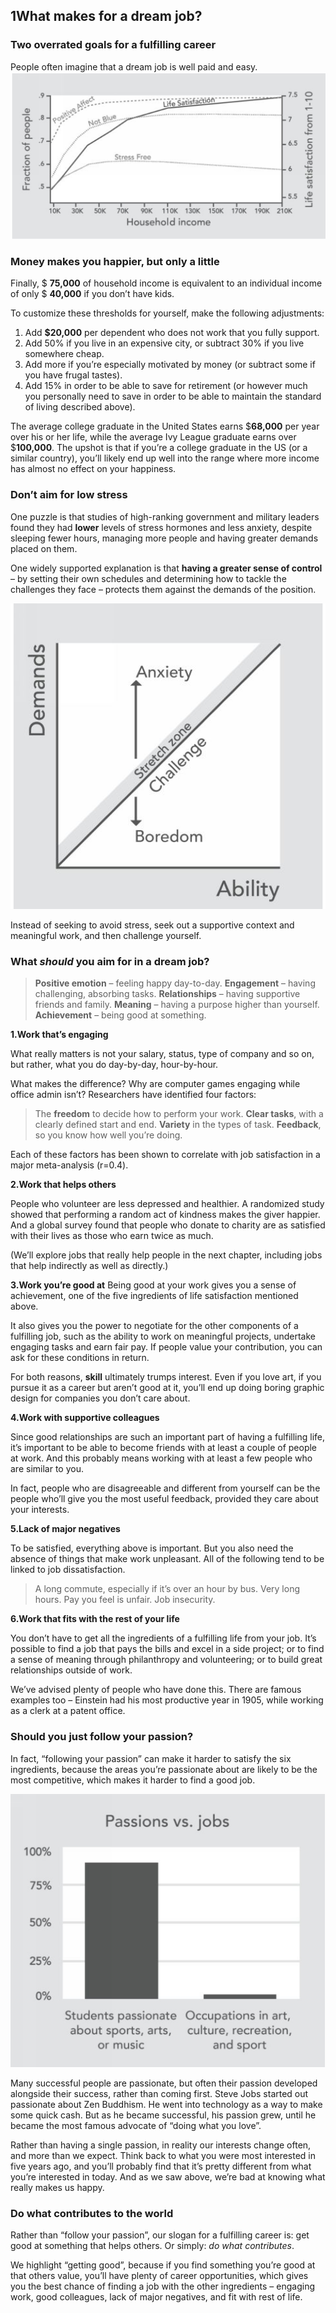 ## 1What makes for a dream job?

### Two overrated goals for a fulfilling career
People often imagine that a dream job is well paid and easy.
![屏幕快照 2017-09-03 10.05.02](media/15041710333009/%E5%B1%8F%E5%B9%95%E5%BF%AB%E7%85%A7%202017-09-03%2010.05.02.png)

### Money makes you happier, but only a little
Finally, \$ **75,000** of household income is equivalent to an individual income of only \$ **40,000** if you don’t have kids.

To customize these thresholds for yourself, make the following adjustments:

1. Add **$20,000** per dependent who does not work that you fully support.
2. Add 50% if you live in an expensive city, or subtract 30% if you live somewhere cheap.
3. Add more if you’re especially motivated by money (or subtract some if you have frugal tastes).
4. Add 15% in order to be able to save for retirement (or however much you personally need to save in order to be able to maintain the standard of living described above).

The average college graduate in the United States earns \$**68,000** per year over his or her life, while the average Ivy League graduate earns over \$**100,000**. The upshot is that if you’re a college graduate in the US (or a similar country), you’ll likely end up well into the range where more income has almost no effect on your happiness. 


### Don’t aim for low stress

One puzzle is that studies of high-ranking government and military leaders found they had **lower** levels of stress hormones and less anxiety, despite sleeping fewer hours, managing more people and having greater demands placed on them.

One widely supported explanation is that **having a greater sense of control** – by setting their own schedules and determining how to tackle the challenges they face – protects them against the demands of the position.


![屏幕快照 2017-09-03 10.11.35](media/15041710333009/%E5%B1%8F%E5%B9%95%E5%BF%AB%E7%85%A7%202017-09-03%2010.11.35.png)


Instead of seeking to avoid stress, seek out a supportive context and meaningful work, and then challenge yourself.


### What *should* you aim for in a dream job?

>**Positive emotion** – feeling happy day-to-day.
>**Engagement** – having challenging, absorbing tasks.
>**Relationships** – having supportive friends and family.
>**Meaning** – having a purpose higher than yourself.
>**Achievement** – being good at something.

**1.Work that’s engaging**

What really matters is not your salary, status, type of company and so on, but rather, what you do day-by-day, hour-by-hour.

What makes the difference? Why are computer games engaging while office admin isn’t? Researchers have identified four factors:

>The **freedom** to decide how to perform your work.
>**Clear tasks**, with a clearly defined start and end.
>**Variety** in the types of task.
>**Feedback**, so you know how well you’re doing.

Each of these factors has been shown to correlate with job satisfaction in a major meta-analysis (r=0.4).

**2.Work that helps others**

People who volunteer are less depressed and healthier. A randomized study showed that performing a random act of kindness makes the giver happier. And a global survey found that people who donate to charity are as satisfied with their lives as those who earn twice as much.

(We’ll explore jobs that really help people in the next chapter, including jobs that help indirectly as well as directly.)

**3.Work you’re good at**
Being good at your work gives you a sense of achievement, one of the five ingredients of life satisfaction mentioned above.

It also gives you the power to negotiate for the other components of a fulfilling job, such as the ability to work on meaningful projects, undertake engaging tasks and earn fair pay. If people value your contribution, you can ask for these conditions in return.

For both reasons, **skill** ultimately trumps interest. Even if you love art, if you pursue it as a career but aren’t good at it, you’ll end up doing boring graphic design for companies you don’t care about.


**4.Work with supportive colleagues**

Since good relationships are such an important part of having a fulfilling life, it’s important to be able to become friends with at least a couple of people at work. And this probably means working with at least a few people who are similar to you.

In fact, people who are disagreeable and different from yourself can be the people who’ll give you the most useful feedback, provided they care about your interests. 

**5.Lack of major negatives**

To be satisfied, everything above is important. But you also need the absence of things that make work unpleasant. All of the following tend to be linked to job dissatisfaction.

>A long commute, especially if it’s over an hour by bus.
>Very long hours.
>Pay you feel is unfair.
>Job insecurity.

**6.Work that fits with the rest of your life**

You don’t have to get all the ingredients of a fulfilling life from your job. It’s possible to find a job that pays the bills and excel in a side project; or to find a sense of meaning through philanthropy and volunteering; or to build great relationships outside of work.

We’ve advised plenty of people who have done this. There are famous examples too – Einstein had his most productive year in 1905, while working as a clerk at a patent office.

### Should you just follow your passion?

In fact, “following your passion” can make it harder to satisfy the six ingredients, because the areas you’re passionate about are likely to be the most competitive, which makes it harder to find a good job.

![屏幕快照 2017-09-03 10.46.33](media/15041710333009/%E5%B1%8F%E5%B9%95%E5%BF%AB%E7%85%A7%202017-09-03%2010.46.33.png)


Many successful people are passionate, but often their passion developed alongside their success, rather than coming first. Steve Jobs started out passionate about Zen Buddhism. He went into technology as a way to make some quick cash. But as he became successful, his passion grew, until he became the most famous advocate of “doing what you love”.

Rather than having a single passion, in reality our interests change often, and more than we expect. Think back to what you were most interested in five years ago, and you’ll probably find that it’s pretty different from what you’re interested in today. And as we saw above, we’re bad at knowing what really makes us happy.

### Do what contributes to the world

Rather than “follow your passion”, our slogan for a fulfilling career is: get good at something that helps others. Or simply: *do what contributes*.

We highlight “getting good”, because if you find something you’re good at that others value, you’ll have plenty of career opportunities, which gives you the best chance of finding a job with the other ingredients – engaging work, good colleagues, lack of major negatives, and fit with rest of life.
































































































